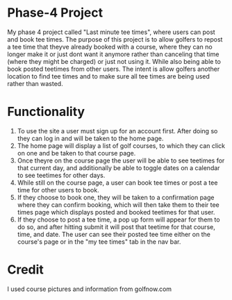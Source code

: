 # Phase-4 Project 
My phase 4 project called "Last minute tee times", where users can post and book tee times.  The purpose of this project is to allow golfers to repost a tee time that theyve already booked with a course, where they can no longer make it or just dont want it anymore rather than canceling that time (where they might be charged) or just not using it. While also being able to book posted teetimes from other users.  The intent is allow golfers another location to find tee times and to make sure all tee times are being used rather than wasted. 

# Functionality 
1. To use the site a user must sign up for an account first. After doing so they can log in and will be taken to the home page.
2. The home page will display a list of golf courses, to which they can click on one and be taken to that course page. 
3. Once theyre on the course page the user will be able to see teetimes for that current day, and additionally be able to toggle dates on a calendar to see teetimes for other days. 
4. While still on the course page, a user can book tee times or post a tee time for other users to book. 
5. If they choose to book one, they will be taken to a confirmation page where they can confirm booking, which will then take them to their tee times page which displays posted and booked teetimes for that user. 
6. If they choose to post a tee time, a pop up form will appear for them to do so, and after hitting submit it will post that teetime for that course, time, and date. The user can see their posted tee time either on the course's page or in the "my tee times" tab in the nav bar. 

# Credit
I used course pictures and information from golfnow.com